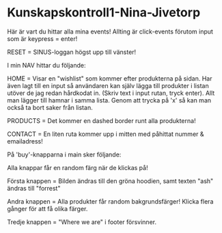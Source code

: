 # Kunskapskontroll1-Nina-Jivetorp

Här är vart du hittar alla mina events! 
Allting är click-events förutom input som är keypress = enter! 

RESET = SINUS-loggan högst upp till vänster!

I min NAV hittar du följande: 

HOME = Visar en "wishlist" som kommer efter produkterna på sidan. Har även lagt till en input så användaren kan själv lägga till produkter i listan utöver de jag redan hårdkodat in. 
(Skriv text i input rutan, tryck enter). 
Allt man lägger till hamnar i samma lista. Genom att trycka på 'x' så kan man också ta bort saker från listan. 

PRODUCTS =  Det kommer en dashed border runt alla produkterna! 

CONTACT = En liten ruta kommer upp i mitten med påhittat nummer & emailadress! 

På 'buy'-knapparna i main sker följande: 

Alla knappar får en random färg när de klickas på! 

Första knappen = Bilden ändras till den gröna hoodien, samt texten "ash" ändras till "forrest" 

Andra knappen = Alla produkter får random bakgrundsfärger! Klicka flera gånger för att få olika färger. 

Tredje knappen = "Where we are" i footer försvinner.  
